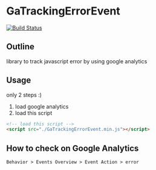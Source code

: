 # GaTrackingErrorEvent

[![Build Status](https://travis-ci.org/kashiro/GaTrackingErrorEvent.png?branch=master)](https://travis-ci.org/kashiro/GaTrackingErrorEvent)

## Outline

library to track javascript error by using google analytics

## Usage

only 2 steps :)

1. load google analytics
2. load this script

```html
<!-- load this script -->
<script src="./GaTrackingErrorEvent.min.js"></script>
```

## How to check on Google Analytics

`Behavior > Events Overview > Event Action > error`
